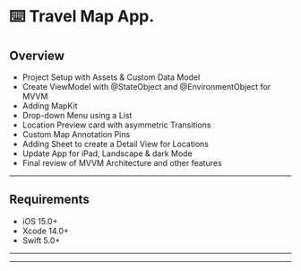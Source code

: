⌨️ Travel Map App.
======

Overview
------

- Project Setup with Assets & Custom Data Model
- Create ViewModel with @StateObject and @EnvironmentObject for MVVM
- Adding MapKit
- Drop-down Menu using a List
- Location Preview card with asymmetric Transitions
- Custom Map Annotation Pins
- Adding Sheet to create a Detail View for Locations
- Update App for iPad, Landscape & dark Mode
- Final review of MVVM Architecture and other features
------

Requirements
-------

- iOS 15.0+
- Xcode 14.0+
- Swift 5.0+
------

------
